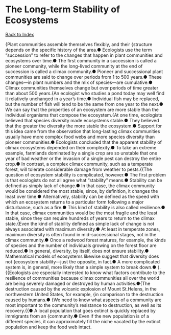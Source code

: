 # The Long-term Stability of Ecosystems
[Back to Index](https://github.com/windows10010/tpoExtractor/blog/master/README.md)

{Plant communities assemble themselves flexibly, and their {structure depends on the specific history of the area.● Ecologists use the term “succession” to refer to the changes that happen in plant communities and ecosystems over time.● The first community in a succession is called a pioneer community, while the long-lived community at the end of succession is called a climax community.● Pioneer and successional plant communities are said to change over periods from 1 to 500 years.● These changes—in plant numbers and the mix of species—are cumulative.● Climax communities themselves change but over periods of time greater than about 500 years.{An ecologist who studies a pond today may well find it relatively unchanged in a year’s time.● Individual fish may be replaced, but the number of fish will tend to be the same from one year to the next.● We can say that the properties of an ecosystem are more stable than the individual organisms that compose the ecosystem.{At one time, ecologists believed that species diversity made ecosystems stable.● They believed that the greater the diversity the more stable the ecosystem.● Support for this idea came from the observation that long-lasting climax communities usually have more complex food webs and more species diversity than pioneer communities.● Ecologists concluded that the apparent stability of climax ecosystems depended on their complexity.● To take an extreme example, farmlands dominated by a single crop are so unstable that one year of bad weather or the invasion of a single pest can destroy the entire crop.● In contrast, a complex climax community, such as a temperate forest, will tolerate considerable damage from weather to pests.{{The question of ecosystem stability is complicated, however.● The first problem is that ecologists do not all agree what “stability” means.● Stability can be defined as simply lack of change.● In that case, the climax community would be considered the most stable, since, by definition, it changes the least over time.● Alternatively, stability can be defined as the speed with which an ecosystem returns to a particular form following a major disturbance, such as a fire.● This kind of stability is also called resilience.● In that case, climax communities would be the most fragile and the least stable, since they can require hundreds of years to return to the climax state.{Even the kind of stability defined as simple lack of change is not always associated with maximum diversity.● At least in temperate zones, maximum diversity is often found in mid-successional stages, not in the climax community.● Once a redwood forest matures, for example, the kinds of species and the number of individuals growing on the forest floor are reduced.● In general, diversity, by itself, does not ensure stability.● Mathematical models of ecosystems likewise suggest that diversity does not {ecosystem stability—just the opposite, in fact.● A more complicated system is, in general, more likely than a simple system to break down.● {.{{Ecologists are especially interested to know what factors contribute to the resilience of communities because climax communities all over the world are being severely damaged or destroyed by human activities.●{The destruction caused by the volcanic explosion of Mount St.Helens, in the northwestern United States, for example, {in comparison to the destruction caused by humans.● {We need to know what aspects of a community are most important to the community’s resistance to destruction, as well as its recovery.{{● A local population that goes extinct is quickly replaced by immigrants from an {community.● Even if the new population is of a different species, it can approximately fill the niche vacated by the extinct population and keep the food web intact.